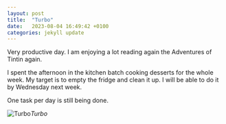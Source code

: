 ```yaml
---
layout: post
title:  "Turbo"
date:   2023-08-04 16:49:42 +0100
categories: jekyll update
---
```


Very productive day. I am enjoying a lot reading again the Adventures of Tintin again. 

I spent the afternoon in the kitchen batch cooking desserts for the whole week. My target is to empty the fridge and clean it up. I will be able to do it by Wednesday next week.  

One task per day is still being done.


![Turbo](https://lh3.googleusercontent.com/pw/AIL4fc9ym6-87gXHQn2iRZB8VNdEESZREap9FuunxmbXV_gBKwDvHTY4FE4hmSViuvSPwuGwbgRCiPpvM1lft5jzcZemqLiBFSbFNAipwC6i3-E_jFtXqHk=w2400)*Turbo*&nbsp;



[jekyll-docs]: https://jekyllrb.com/docs/home
[jekyll-gh]:   https://github.com/jekyll/jekyll
[jekyll-talk]: https://talk.jekyllrb.com/


